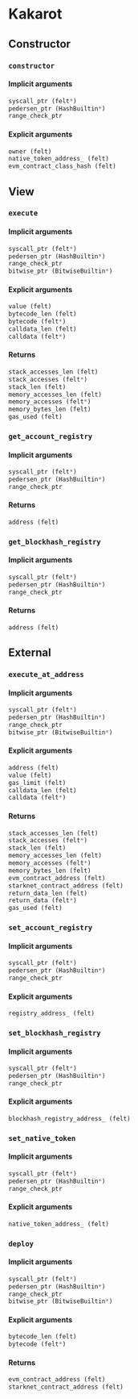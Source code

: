 



# Kakarot

## Constructor

### `constructor`
  

#### Implicit arguments
  
```python  
syscall_ptr (felt*)  
pedersen_ptr (HashBuiltin*)  
range_check_ptr  
```
#### Explicit arguments
  
```python  
owner (felt)  
native_token_address_ (felt)  
evm_contract_class_hash (felt)  
```
## View

### `execute`
  

#### Implicit arguments
  
```python  
syscall_ptr (felt*)  
pedersen_ptr (HashBuiltin*)  
range_check_ptr  
bitwise_ptr (BitwiseBuiltin*)  
```
#### Explicit arguments
  
```python  
value (felt)  
bytecode_len (felt)  
bytecode (felt*)  
calldata_len (felt)  
calldata (felt*)  
```
#### Returns
  
```python  
stack_accesses_len (felt)  
stack_accesses (felt*)  
stack_len (felt)  
memory_accesses_len (felt)  
memory_accesses (felt*)  
memory_bytes_len (felt)  
gas_used (felt)  
```
### `get_account_registry`
  

#### Implicit arguments
  
```python  
syscall_ptr (felt*)  
pedersen_ptr (HashBuiltin*)  
range_check_ptr  
```
#### Returns
  
```python  
address (felt)  
```
### `get_blockhash_registry`
  

#### Implicit arguments
  
```python  
syscall_ptr (felt*)  
pedersen_ptr (HashBuiltin*)  
range_check_ptr  
```
#### Returns
  
```python  
address (felt)  
```
## External

### `execute_at_address`
  

#### Implicit arguments
  
```python  
syscall_ptr (felt*)  
pedersen_ptr (HashBuiltin*)  
range_check_ptr  
bitwise_ptr (BitwiseBuiltin*)  
```
#### Explicit arguments
  
```python  
address (felt)  
value (felt)  
gas_limit (felt)  
calldata_len (felt)  
calldata (felt*)  
```
#### Returns
  
```python  
stack_accesses_len (felt)  
stack_accesses (felt*)  
stack_len (felt)  
memory_accesses_len (felt)  
memory_accesses (felt*)  
memory_bytes_len (felt)  
evm_contract_address (felt)  
starknet_contract_address (felt)  
return_data_len (felt)  
return_data (felt*)  
gas_used (felt)  
```
### `set_account_registry`
  

#### Implicit arguments
  
```python  
syscall_ptr (felt*)  
pedersen_ptr (HashBuiltin*)  
range_check_ptr  
```
#### Explicit arguments
  
```python  
registry_address_ (felt)  
```
### `set_blockhash_registry`
  

#### Implicit arguments
  
```python  
syscall_ptr (felt*)  
pedersen_ptr (HashBuiltin*)  
range_check_ptr  
```
#### Explicit arguments
  
```python  
blockhash_registry_address_ (felt)  
```
### `set_native_token`
  

#### Implicit arguments
  
```python  
syscall_ptr (felt*)  
pedersen_ptr (HashBuiltin*)  
range_check_ptr  
```
#### Explicit arguments
  
```python  
native_token_address_ (felt)  
```
### `deploy`
  

#### Implicit arguments
  
```python  
syscall_ptr (felt*)  
pedersen_ptr (HashBuiltin*)  
range_check_ptr  
bitwise_ptr (BitwiseBuiltin*)  
```
#### Explicit arguments
  
```python  
bytecode_len (felt)  
bytecode (felt*)  
```
#### Returns
  
```python  
evm_contract_address (felt)  
starknet_contract_address (felt)  
```